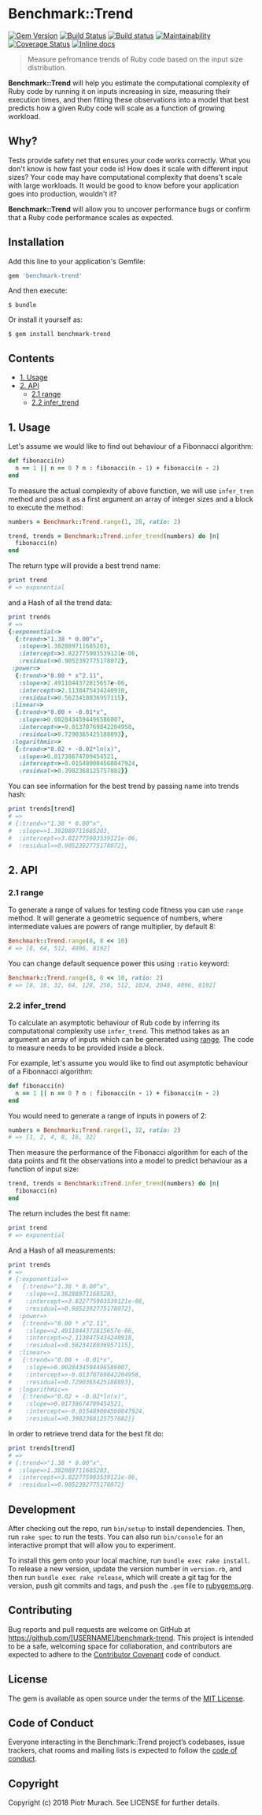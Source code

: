 # Benchmark::Trend

[![Gem Version](https://badge.fury.io/rb/benchmark-trend.svg)][gem]
[![Build Status](https://secure.travis-ci.org/piotrmurach/benchmark-trend.svg?branch=master)][travis]
[![Build status](https://ci.appveyor.com/api/projects/status/798apneaa8ixg5dk?svg=true)][appveyor]
[![Maintainability](https://api.codeclimate.com/v1/badges/782faa4a8a4662c86792/maintainability)][codeclimate]
[![Coverage Status](https://coveralls.io/repos/github/piotrmurach/benchmark-trend/badge.svg?branch=master)][coverage]
[![Inline docs](http://inch-ci.org/github/piotrmurach/benchmark-trend.svg?branch=master)][inchpages]

[gem]: http://badge.fury.io/rb/benchmark-trend
[travis]: http://travis-ci.org/piotrmurach/benchmark-trend
[appveyor]: https://ci.appveyor.com/project/piotrmurach/benchmark-trend
[codeclimate]: https://codeclimate.com/github/piotrmurach/benchmark-trend/maintainability
[coverage]: https://coveralls.io/github/piotrmurach/benchmark-trend?branch=master
[inchpages]: http://inch-ci.org/github/piotrmurach/benchmark-trend

> Measure pefromance trends of Ruby code based on the input size distribution.

**Benchmark::Trend** will help you estimate the computational complexity of Ruby code by running it on inputs increasing in size, measuring their execution times, and then fitting these observations into a model that best predicts how a given Ruby code will scale as a function of growing workload.

## Why?

Tests provide safety net that ensures your code works correctly. What you don't know is how fast your code is! How does it scale with different input sizes? Your code may have computational complexity that doens't scale with large workloads. It would be good to know before your application goes into production, wouldn't it?

**Benchmark::Trend** will allow you to uncover performance bugs or confirm that a Ruby code performance scales as expected.

## Installation

Add this line to your application's Gemfile:

```ruby
gem 'benchmark-trend'
```

And then execute:

    $ bundle

Or install it yourself as:

    $ gem install benchmark-trend

## Contents

* [1. Usage](#1-usage)
* [2. API](#2--api)
  * [2.1 range](#21-range)
  * [2.2 infer_trend](#22-infer_trend)

## 1. Usage

Let's assume we would like to find out behaviour of a Fibonnacci algorithm:

```ruby
def fibonacci(n)
  n == 1 || n == 0 ? n : fibonacci(n - 1) + fibonacci(n - 2)
end
```

To measure the actual complexity of above function, we will use `infer_tren` method and pass it as a first argument an array of integer sizes and a block to execute the method:

```ruby
numbers = Benchmark::Trend.range(1, 28, ratio: 2)

trend, trends = Benchmark::Trend.infer_trend(numbers) do |n|
  fibonacci(n)
end
```

The return type will provide a best trend name:

```ruby
print trend
# => exponential
```

and a Hash of all the trend data:

```ruby
print trends
# =>
{:exponential=>
  {:trend=>"1.38 * 0.00^x",
   :slope=>1.382889711685203,
   :intercept=>3.822775903539121e-06,
   :residual=>0.9052392775178072},
 :power=>
  {:trend=>"0.00 * x^2.11",
   :slope=>2.4911044372815657e-06,
   :intercept=>2.1138475434240918,
   :residual=>0.5623418036957115},
 :linear=>
  {:trend=>"0.00 + -0.01*x",
   :slope=>0.0028434594496586007,
   :intercept=>-0.01370769842204958,
   :residual=>0.7290365425188893},
 :logarithmic=>
  {:trend=>"0.02 + -0.02*ln(x)",
   :slope=>0.01738674709454521,
   :intercept=>-0.015489004560847924,
   :residual=>0.3982368125757882}}
```

You can see information for the best trend by passing name into trends hash:

```ruby
print trends[trend]
# =>
# {:trend=>"1.38 * 0.00^x",
#  :slope=>1.382889711685203,
#  :intercept=>3.822775903539121e-06,
#  :residual=>0.9052392775178072},
```

## 2. API

### 2.1 range

To generate a range of values for testing code fitness you can use `range` method. It will generate a geometric sequence of numbers, where intermediate values are powers of range multiplier, by default 8:

```ruby
Benchmark::Trend.range(8, 8 << 10)
# => [8, 64, 512, 4096, 8192]
```

You can change default sequence power this using `:ratio` keyword:

```ruby
Benchmark::Trend.range(8, 8 << 10, ratio: 2)
# => [8, 16, 32, 64, 128, 256, 512, 1024, 2048, 4096, 8192]
```

### 2.2 infer_trend

To calculate an asymptotic behaviour of Rub code by inferring its computational complexity use `infer_trend`. This method takes as an argument an array of inputs which can be generated using [range](#21-range). The code to measure needs to be provided inside a block.

For example, let's assume you would like to find out asymptotic behaviour of a Fibonnacci algorithm:

```ruby
def fibonacci(n)
  n == 1 || n == 0 ? n : fibonacci(n - 1) + fibonacci(n - 2)
end
```

You would need to generate a range of inputs in powers of 2:

```ruby
numbers = Benchmark::Trend.range(1, 32, ratio: 2)
# => [1, 2, 4, 8, 16, 32]
```

Then measure the performance of the Fibonacci algorithm for each of the data points and fit the observations into a model to predict behaviour as a function of input size:

```ruby
trend, trends = Benchmark::Trend.infer_trend(numbers) do |n|
  fibonacci(n)
end
```

The return includes the best fit name:

```ruby
print trend
# => exponential
```

And a Hash of all measurements:

```ruby
print trends
# =>
# {:exponential=>
#   {:trend=>"1.38 * 0.00^x",
#    :slope=>1.382889711685203,
#    :intercept=>3.822775903539121e-06,
#    :residual=>0.9052392775178072},
#  :power=>
#   {:trend=>"0.00 * x^2.11",
#    :slope=>2.4911044372815657e-06,
#    :intercept=>2.1138475434240918,
#    :residual=>0.5623418036957115},
#  :linear=>
#   {:trend=>"0.00 + -0.01*x",
#    :slope=>0.0028434594496586007,
#    :intercept=>-0.01370769842204958,
#    :residual=>0.7290365425188893},
#  :logarithmic=>
#   {:trend=>"0.02 + -0.02*ln(x)",
#    :slope=>0.01738674709454521,
#    :intercept=>-0.015489004560847924,
#    :residual=>0.3982368125757882}}
```

In order to retrieve trend data for the best fit do:

```ruby
print trends[trend]
# =>
# {:trend=>"1.38 * 0.00^x",
#  :slope=>1.382889711685203,
#  :intercept=>3.822775903539121e-06,
#  :residual=>0.9052392775178072}
```

## Development

After checking out the repo, run `bin/setup` to install dependencies. Then, run `rake spec` to run the tests. You can also run `bin/console` for an interactive prompt that will allow you to experiment.

To install this gem onto your local machine, run `bundle exec rake install`. To release a new version, update the version number in `version.rb`, and then run `bundle exec rake release`, which will create a git tag for the version, push git commits and tags, and push the `.gem` file to [rubygems.org](https://rubygems.org).

## Contributing

Bug reports and pull requests are welcome on GitHub at https://github.com/[USERNAME]/benchmark-trend. This project is intended to be a safe, welcoming space for collaboration, and contributors are expected to adhere to the [Contributor Covenant](http://contributor-covenant.org) code of conduct.

## License

The gem is available as open source under the terms of the [MIT License](https://opensource.org/licenses/MIT).

## Code of Conduct

Everyone interacting in the Benchmark::Trend project’s codebases, issue trackers, chat rooms and mailing lists is expected to follow the [code of conduct](https://github.com/piotrmurach/benchmark-trend/blob/master/CODE_OF_CONDUCT.md).

## Copyright

Copyright (c) 2018 Piotr Murach. See LICENSE for further details.
